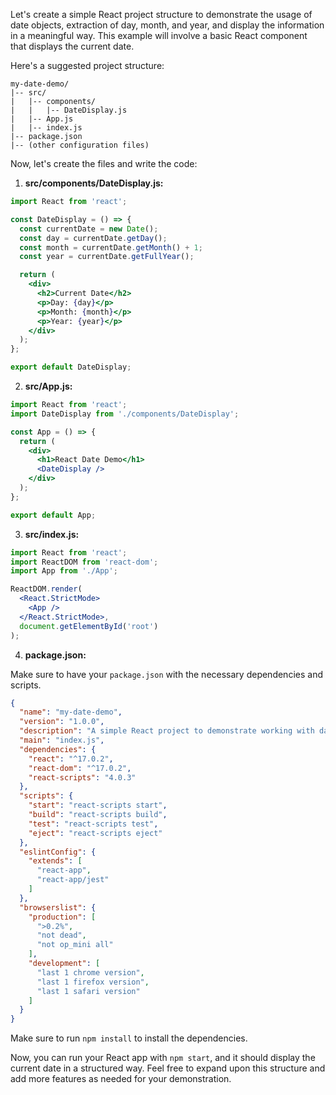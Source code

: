 Let's create a simple React project structure to demonstrate the usage of date objects, extraction of day, month, and year, and display the information in a meaningful way. This example will involve a basic React component that displays the current date.

Here's a suggested project structure:

```plaintext
my-date-demo/
|-- src/
|   |-- components/
|   |   |-- DateDisplay.js
|   |-- App.js
|   |-- index.js
|-- package.json
|-- (other configuration files)
```

Now, let's create the files and write the code:

1. **src/components/DateDisplay.js:**

```jsx
import React from 'react';

const DateDisplay = () => {
  const currentDate = new Date();
  const day = currentDate.getDay();
  const month = currentDate.getMonth() + 1;
  const year = currentDate.getFullYear();

  return (
    <div>
      <h2>Current Date</h2>
      <p>Day: {day}</p>
      <p>Month: {month}</p>
      <p>Year: {year}</p>
    </div>
  );
};

export default DateDisplay;
```

2. **src/App.js:**

```jsx
import React from 'react';
import DateDisplay from './components/DateDisplay';

const App = () => {
  return (
    <div>
      <h1>React Date Demo</h1>
      <DateDisplay />
    </div>
  );
};

export default App;
```

3. **src/index.js:**

```jsx
import React from 'react';
import ReactDOM from 'react-dom';
import App from './App';

ReactDOM.render(
  <React.StrictMode>
    <App />
  </React.StrictMode>,
  document.getElementById('root')
);
```

4. **package.json:**

Make sure to have your `package.json` with the necessary dependencies and scripts.

```json
{
  "name": "my-date-demo",
  "version": "1.0.0",
  "description": "A simple React project to demonstrate working with date objects",
  "main": "index.js",
  "dependencies": {
    "react": "^17.0.2",
    "react-dom": "^17.0.2",
    "react-scripts": "4.0.3"
  },
  "scripts": {
    "start": "react-scripts start",
    "build": "react-scripts build",
    "test": "react-scripts test",
    "eject": "react-scripts eject"
  },
  "eslintConfig": {
    "extends": [
      "react-app",
      "react-app/jest"
    ]
  },
  "browserslist": {
    "production": [
      ">0.2%",
      "not dead",
      "not op_mini all"
    ],
    "development": [
      "last 1 chrome version",
      "last 1 firefox version",
      "last 1 safari version"
    ]
  }
}
```

Make sure to run `npm install` to install the dependencies.

Now, you can run your React app with `npm start`, and it should display the current date in a structured way. Feel free to expand upon this structure and add more features as needed for your demonstration.
